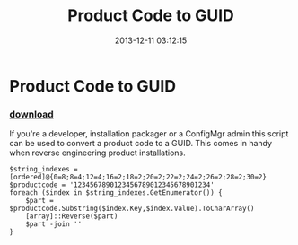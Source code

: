 ﻿---
pid:            4687
poster:         Adam Bertram
title:          Product Code to GUID
date:           2013-12-11 03:12:15
format:         posh
parent:         0
parent:         0

---

# Product Code to GUID

### [download](4687.ps1)

If you're a developer, installation packager or a ConfigMgr admin this script can be used to convert a product code to a GUID.  This comes in handy when reverse engineering product installations.

```posh
$string_indexes = [ordered]@{0=8;8=4;12=4;16=2;18=2;20=2;22=2;24=2;26=2;28=2;30=2}
$productcode = '1234567890123456789012345678901234'
foreach ($index in $string_indexes.GetEnumerator()) {
    $part = $productcode.Substring($index.Key,$index.Value).ToCharArray()
    [array]::Reverse($part)
    $part -join ''
}
```
